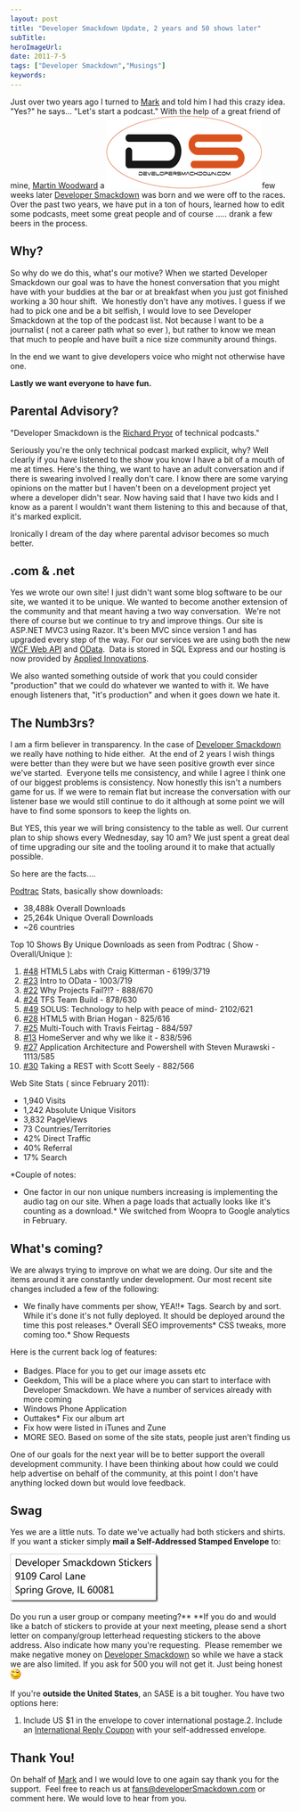 ```yaml
---
layout: post 
title: "Developer Smackdown Update, 2 years and 50 shows later"
subTitle: 
heroImageUrl: 
date: 2011-7-5
tags: ["Developer Smackdown","Musings"]
keywords: 
---
```


Just over two years ago I turned to [Mark](http://marknic.net/) and told him I had this crazy idea.&#160; "Yes?" he says... "Let's start a podcast." With the help of a great friend of mine, [Martin Woodward](http://woodwardweb.com) a [![ds-logo-black-transparent-large](ds-logo-black-transparent-large_thumb.png "ds-logo-black-transparent-large")](http://csell.net/wp-content/uploads/2011/07/ds-logo-black-transparent-large.png)few weeks later [Developer Smackdown](http://developersmackdown.com/) was born and we were off to the races. Over the past two years, we have put in a ton of hours, learned how to edit some podcasts, meet some great people and of course ..... drank a few beers in the process. 

## Why?

So why do we do this, what's our motive? When we started Developer Smackdown our goal was to have the honest conversation that you might have with your buddies at the bar or at breakfast when you just got finished working a 30 hour shift.&#160; We honestly don't have any motives. I guess if we had to pick one and be a bit selfish, I would love to see Developer Smackdown at the top of the podcast list. Not because I want to be a journalist ( not a career path what so ever ), but rather to know we mean that much to people and have built a nice size community around things.&#160; 

In the end we want to give developers voice who might not otherwise have one. 

**Lastly we want everyone to have fun.**

## Parental Advisory?

"Developer Smackdown is the [Richard Pryor](http://en.wikipedia.org/wiki/Pryor,_richard) of technical podcasts."

Seriously you're the only technical podcast marked explicit, why? Well clearly if you have listened to the show you know I have a bit of a mouth of me at times. Here's the thing, we want to have an adult conversation and if there is swearing involved I really don't care. I know there are some varying opinions on the matter but I haven't been on a development project yet where a developer didn't sear. Now having said that I have two kids and I know as a parent I wouldn't want them listening to this and because of that, it's marked explicit. 

Ironically I dream of the day where parental advisor becomes so much better.

## .com & .net

Yes we wrote our own site! I just didn't want some blog software to be our site, we wanted it to be unique. We wanted to become another extension of the community and that meant having a two way conversation.&#160; We're not there of course but we continue to try and improve things. Our site is ASP.NET MVC3 using Razor. It's been MVC since version 1 and has upgraded every step of the way. For our services we are using both the new [WCF Web API](http://wcf.codeplex.com/) and [OData](http://OData.org).&#160; Data is stored in SQL Express and our hosting is now provided by [Applied Innovations](http://www.appliedi.net/). 

We also wanted something outside of work that you could consider "production" that we could do whatever we wanted to with it. We have enough listeners that, "it's production" and when it goes down we hate it.

## The Numb3rs?

I am a firm believer in transparency. In the case of [Developer Smackdown](http://developersmackdown.com/) we really have nothing to hide either.&#160; At the end of 2 years I wish things were better than they were but we have seen positive growth ever since we've started.&#160; Everyone tells me consistency, and while I agree I think one of our biggest problems is consistency. Now honestly this isn't a numbers game for us. If we were to remain flat but increase the conversation with our listener base we would still continue to do it although at some point we will have to find some sponsors to keep the lights on. 

But YES, this year we will bring consistency to the table as well. Our current plan to ship shows every Wednesday, say 10 am? We just spent a great deal of time upgrading our site and the tooling around it to make that actually possible.

So here are the facts....

[Podtrac](http://podtrac.com) Stats, basically show downloads:

*   38,488k Overall Downloads
*   25,264k Unique Overall Downloads
*   ~26 countries  

Top 10 Shows By Unique Downloads as seen from Podtrac ( Show - Overall/Unique ):

1.  [#48](http://developersmackdown.com/Archives/show/48) HTML5 Labs with Craig Kitterman - 6199/3719
2.  [#23](http://developersmackdown.com/Archives/show/23) Intro to OData - 1003/719
3.  [#22](http://developersmackdown.com/Archives/show/22) Why Projects Fail?!? - 888/670
4.  [#24](http://developersmackdown.com/Archives/show/24) TFS Team Build - 878/630
5.  [#49](http://developersmackdown.com/Archives/show/49) SOLUS: Technology to help with peace of mind- 2102/621
6.  [#28](http://developersmackdown.com/Archives/show/28) HTML5 with Brian Hogan - 825/616
7.  [#25](http://developersmackdown.com/Archives/show/25) Multi-Touch with Travis Feirtag - 884/597
8.  [#13](http://developersmackdown.com/Archives/show/13) HomeServer and why we like it - 838/596
9.  [#27](http://developersmackdown.com/Archives/show/27) Application Architecture and Powershell with Steven Murawski - 1113/585
10.  [#30](http://developersmackdown.com/Archives/show/30) Taking a REST with Scott Seely - 882/566  

Web Site Stats ( since February 2011):

*   1,940 Visits
*   1,242 Absolute Unique Visitors
*   3,832 PageViews
*   73 Countries/Territories
*   42% Direct Traffic
*   40% Referral
*   17% Search  

*Couple of notes:

*   One factor in our non unique numbers increasing is implementing the audio tag on our site. When a page loads that actually looks like it's counting as a download.*   We switched from Woopra to Google analytics in February.  

## What's coming?

We are always trying to improve on what we are doing. Our site and the items around it are constantly under development. Our most recent site changes included a few of the following:

*   We finally have comments per show, YEA!!*   Tags. Search by and sort. While it's done it's not fully deployed. It should be deployed around the time this post releases.*   Overall SEO improvements*   CSS tweaks, more coming too.*   Show Requests  

Here is the current back log of features:

*   Badges. Place for you to get our image assets<sup></sup> etc
*   Geekdom, This will be a place where you can start to interface with Developer Smackdown. We have a number of services already with more coming
*   Windows Phone Application
*   Outtakes*   Fix our album art
*   Fix how were listed in iTunes and Zune
*   MORE SEO. Based on some of the site stats, people just aren't finding us  

One of our goals for the next year will be to better support the overall development community. I have been thinking about how could we could help advertise on behalf of the community, at this point I don't have anything locked down but would love feedback. 

## Swag

Yes we are a little nuts. To date we've actually had both stickers and shirts. If you want a sticker simply **mail a Self-Addressed Stamped Envelope** to:

[![dsStickers](dsStickers_thumb.png "dsStickers")](http://csell.net/wp-content/uploads/2011/07/dsStickers.png)

Do you run a user group or company meeting?** **If you do and would like a batch of stickers to provide at your next meeting, please send a short letter on company/group letterhead requesting stickers to the above address. Also indicate how many you're requesting.&#160; Please remember we make negative money on [Developer Smackdown](http://developersmackdown.com/) so while we have a stack we are also limited. If you ask for 500 you will not get it. Just being honest ![Wink](wlEmoticon-wink_2.png)

If you're **outside the United States**, an SASE is a bit tougher. You have two options here:

1.  Include US $1 in the envelope to cover international postage.2.  Include an [International Reply Coupon](http://en.wikipedia.org/wiki/International_reply_coupon) with your self-addressed envelope.  

## Thank You!

On behalf of [Mark](http://marknic.net) and I we would love to one again say thank you for the support.&#160; Feel free to reach us at [fans@developerSmackdown.com](mailto:fans@developerSmackdown.com) or comment here. We would love to hear from you.